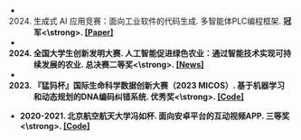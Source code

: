 - 2024. 生成式 AI 应用竞赛：面向工业软件的代码生成. 多智能体PLC编程框架. <strong>冠军<\strong>. [[Paper]](https://arxiv.org/abs/2412.02410)

- 2024. 全国大学生创新发明大赛. 人工智能促进绿色农业：通过智能技术实现可持续发展的农业. <strong>总决赛二等奖<\strong>. [[News]](https://mp.weixin.qq.com/s/tzYleMwu-Gd-lnSk5se2nA)

- 2023. 『猛犸杯』国际生命科学数据创新大赛（2023 MICOS）. 基于机器学习和动态规划的DNA编码纠错系统. <strong>优秀奖<\strong>. [[Code]](https://github.com/yangdonghao621/MengMa_DNA) 

- 2020-2021. 北京航空航天大学冯如杯. 面向安卓平台的互动视频APP. <strong>三等奖<\strong>. [[Code]](https://github.com/yangdonghao621/Contact_Client) 

